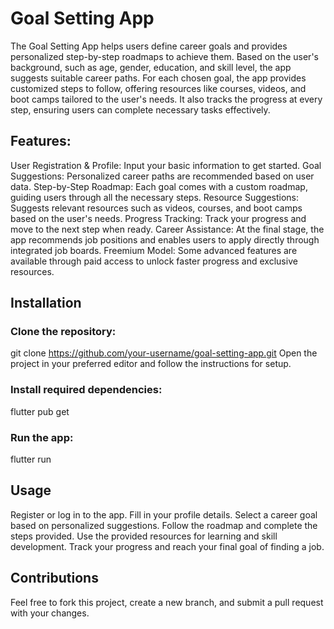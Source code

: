 # Goal Setting App
The Goal Setting App helps users define career goals and provides personalized step-by-step roadmaps to achieve them. Based on the user's background, such as age, gender, education, and skill level, the app suggests suitable career paths. For each chosen goal, the app provides customized steps to follow, offering resources like courses, videos, and boot camps tailored to the user's needs. It also tracks the progress at every step, ensuring users can complete necessary tasks effectively.

## Features:
User Registration & Profile: Input your basic information to get started.
Goal Suggestions: Personalized career paths are recommended based on user data.
Step-by-Step Roadmap: Each goal comes with a custom roadmap, guiding users through all the necessary steps.
Resource Suggestions: Suggests relevant resources such as videos, courses, and boot camps based on the user's needs.
Progress Tracking: Track your progress and move to the next step when ready.
Career Assistance: At the final stage, the app recommends job positions and enables users to apply directly through integrated job boards.
Freemium Model: Some advanced features are available through paid access to unlock faster progress and exclusive resources.
## Installation
### Clone the repository:
git clone https://github.com/your-username/goal-setting-app.git
Open the project in your preferred editor and follow the instructions for setup.
### Install required dependencies:
flutter pub get
### Run the app:
flutter run
## Usage
Register or log in to the app.
Fill in your profile details.
Select a career goal based on personalized suggestions.
Follow the roadmap and complete the steps provided.
Use the provided resources for learning and skill development.
Track your progress and reach your final goal of finding a job.
## Contributions
Feel free to fork this project, create a new branch, and submit a pull request with your changes.
